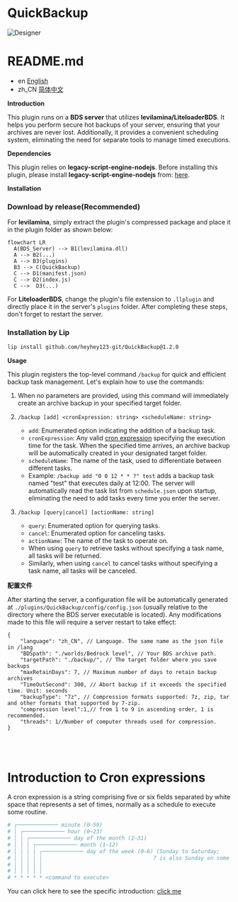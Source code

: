 # QuickBackup


![Designer](https://github.com/heyhey123-git/QuickBackup/assets/156066831/87242648-35a6-4f0e-9cdd-41150c8fc6e8)

# README.md
- en [English](readme/README.en.md)
- zh_CN [简体中文](../README.md)



**Introduction**

This plugin runs on a **BDS server** that utilizes **levilamina/LiteloaderBDS**. It helps you perform secure hot backups of your server, ensuring that your archives are never lost. Additionally, it provides a convenient scheduling system, eliminating the need for separate tools to manage timed executions.

**Dependencies**

This plugin relies on **legacy-script-engine-nodejs**. Before installing this plugin, please install **legacy-script-engine-nodejs** from: [here](https://github.com/LiteLDev/LegacyScriptEngine).

**Installation**

### Download by release(Recommended)
For **levilamina**, simply extract the plugin's compressed package and place it in the plugin folder as shown below:

```mermaid
flowchart LR
  A(BDS_Server) --> B1(levilamina.dll)
  A --> B2(...)
  A --> B3(plugins)
  B3 --> C(QuickBackup)
  C --> D1(manifest.json)
  C --> D2(index.js)
  C -->  D3(...)
```

For **LiteloaderBDS**, change the plugin's file extension to `.llplugin` and directly place it in the server's `plugins` folder. After completing these steps, don't forget to restart the server.

### Installation by Lip

```bash
lip install github.com/heyhey123-git/QuickBackup@1.2.0
```

**Usage**

This plugin registers the top-level command `/backup` for quick and efficient backup task management. Let's explain how to use the commands:

1. When no parameters are provided, using this command will immediately create an archive backup in your specified target folder.

2. `/backup [add] <cronExpression: string> <scheduleName: string>`
   - `add`: Enumerated option indicating the addition of a backup task.
   - `cronExpression`: Any valid [cron expression](#cron) specifying the execution time for the task. When the specified time arrives, an archive backup will be automatically created in your designated target folder.
   - `scheduleName`: The name of the task, used to differentiate between different tasks.
   - Example: `/backup add "0 0 12 * * ?" test` adds a backup task named "test" that executes daily at 12:00. The server will automatically read the task list from `schedule.json` upon startup, eliminating the need to add tasks every time you enter the server.

3. `/backup [query|cancel] [actionName: string]`
   - `query`: Enumerated option for querying tasks.
   - `cancel`: Enumerated option for canceling tasks.
   - `actionName`: The name of the task to operate on.
   - When using `query` to retrieve tasks without specifying a task name, all tasks will be returned.
   - Similarly, when using `cancel` to cancel tasks without specifying a task name, all tasks will be canceled.

**配置文件**

After starting the server, a configuration file will be automatically generated at `./plugins/QuickBackup/config/config.json` (usually relative to the directory where the BDS server executable is located). Any modifications made to this file will require a server restart to take effect:

```jsonc
{
    "language": "zh_CN", // Language. The same name as the json file in /lang
    "BDSpath": "./worlds/Bedrock level", // Your BDS archive path. 
    "targetPath": "./backup/", // The target folder where you save backups
    "maxRetainDays": 7, // Maximum number of days to retain backup archives
    "TimeOutSecond": 300, // Abort backup if it exceeds the specified time. Unit: seconds
    "backupType": "7z", // Compression formats supported: 7z, zip, tar and other formats that supported by 7-zip. 
    "compression level":1,// from 1 to 9 in ascending order, 1 is recommended.
    "threads": 1//Number of computer threads used for compression.
}
```
<br/><br/>
<span id="cron"><h1>Introduction to Cron expressions</h1></span>
A cron expression is a string comprising five or six fields separated by white space that represents a set of times, normally as a schedule to execute some routine.
```bash
# ┌───────────── minute (0–59)
# │ ┌───────────── hour (0–23)
# │ │ ┌───────────── day of the month (1–31)
# │ │ │ ┌───────────── month (1–12)
# │ │ │ │ ┌───────────── day of the week (0–6) (Sunday to Saturday;
# │ │ │ │ │                                   7 is also Sunday on some systems)
# │ │ │ │ │
# │ │ │ │ │
# * * * * * <command to execute>
```
You can click here to see the specific introduction: [click me](https://www.baeldung.com/cron-expressions)